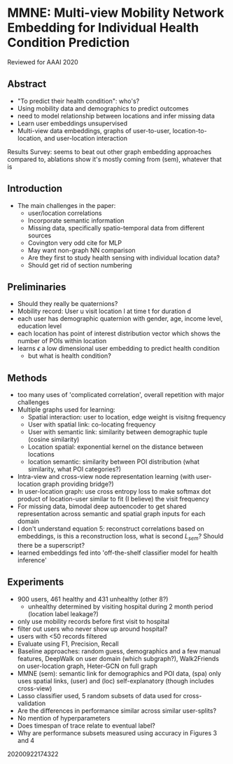 # MMNE: Multi-view Mobility Network Embedding for Individual Health Condition Prediction
Reviewed for AAAI 2020

## Abstract
- "To predict their health condition": who's?
- Using mobility data and demographics to predict outcomes
- need to model relationship between locations and infer missing data
- Learn user embeddings unsupervised
- Multi-view data embeddings, graphs of user-to-user, location-to-location, and user-location interaction

Results Survey: seems to beat out other graph embedding approaches compared to, ablations show it's mostly coming from (sem), whatever that is
## Introduction
- The main challenges in the paper:
    - user/location correlations
    - Incorporate semantic information
    - Missing data, specifically spatio-temporal data from different sources
    - Covington very odd cite for MLP
    - May want non-graph NN comparison
    - Are they first to study health sensing with individual location data?
    - Should get rid of section numbering

## Preliminaries
- Should they really be quaternions?
- Mobility record: User u visit location l at time t for duration d
- each user has demographic quaternion with gender, age, income level, education level
- each location has point of interest distribution vector which shows the number of POIs within location
- learns $\epsilon$ a low dimensional user embedding to predict health condition
    - but what is health condition?


## Methods
- too many uses of 'complicated correlation', overall repetition with major challenges
- Multiple graphs used for learning:
    - Spatial interaction: user to location, edge weight is visitng frequency
    - User with spatial link: co-locating frequency
    - User with semantic link: similarity between demographic tuple (cosine similarity)
    - Location spatial: exponential kernel on the distance between locations
    - location semantic: similarity between POI distribution (what similarity, what POI categories?)
- Intra-view and cross-view node representation learning (with user-location graph providing bridge?)
- In user-location graph: use cross entropy loss to make softmax dot product of location-user similar to fit (I believe) the visit frequency
- For missing data, bimodal deep autoencoder to get shared representation across semantic and spatial graph inputs for each domain
- I don't understand equation 5: reconstruct correlations based on embeddings, is this a reconstruction loss, what is second $L_{sem}$? Should there be a superscript?
- learned embeddings fed into 'off-the-shelf classifier model for health inference'
## Experiments
- 900 users, 461 healthy and 431 unhealthy (other 8?)
    - unhealthy determined by visiting hospital during 2 month period (location label leakage?)
- only use mobility records before first visit to hospital
- filter out users who never show up around hospital?
- users with <50 records filtered
- Evaluate using F1, Precision, Recall
- Baseline approaches: random guess, demographics and a few manual features, DeepWalk on user domain (which subgraph?), Walk2Friends on user-location graph, Heter-GCN on full graph
- MMNE (sem): semantic link for demographics and POI data, (spa) only uses spatial links, (user) and (loc) self-explanatory (though includes cross-view)
- Lasso classifier used, 5 random subsets of data used for cross-validation
- Are the differences in performance similar across similar user-splits?
- No mention of hyperparameters
- Does timespan of trace relate to eventual label?
- Why are performance subsets measured using accuracy in Figures 3 and 4

20200922174322